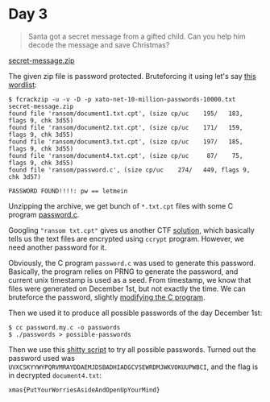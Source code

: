 # Day 3

> Santa got a secret message from a gifted child. Can you help him decode the message and save Christmas?

[secret-message.zip](secret-message.zip)

The given zip file is password protected. Bruteforcing it using let's say [this wordlist](https://github.com/danielmiessler/SecLists/blob/master/Passwords/xato-net-10-million-passwords-10000.txt):

```
$ fcrackzip -u -v -D -p xato-net-10-million-passwords-10000.txt secret-message.zip 
found file 'ransom/document1.txt.cpt', (size cp/uc    195/   183, flags 9, chk 3d55)
found file 'ransom/document2.txt.cpt', (size cp/uc    171/   159, flags 9, chk 3d55)
found file 'ransom/document3.txt.cpt', (size cp/uc    197/   185, flags 9, chk 3d55)
found file 'ransom/document4.txt.cpt', (size cp/uc     87/    75, flags 9, chk 3d55)
found file 'ransom/password.c', (size cp/uc    274/   449, flags 9, chk 3d57)

PASSWORD FOUND!!!!: pw == letmein
```

Unzipping the archive, we get bunch of `*.txt.cpt` files with some C program [password.c](ransom/password.c).

Googling `"ransom txt.cpt"` gives us another CTF [solution](https://github.com/Probely/CTF-Challenges/blob/master/Forensics/200-Ransomware/SOLUTION.md), which basically tells us the text files are encrypted using `ccrypt` program. However, we need another password for it.

Obviously, the C program `password.c` was used to generate this password. Basically, the program relies on PRNG to generate the password, and current unix timestamp is used as a seed. From timestamp, we know that files were generated on December 1st, but not exactly the time. We can bruteforce the password, slightly [modifying the C program](solution/password.c).

Then we used it to produce all possible passwords of the day December 1st:
```
$ cc password.my.c -o passwords
$ ./passwords > possible-passwords
```

Then we use this [shitty script](solution/crack.sh) to try all possible passwords. Turned out the password used was `UVXCSKYYWYPQRVMRAYDDAEMJDSBADHIADGCVSEWRDMJWKVOKUUPWBCI`, and the flag is in decrypted `document4.txt`:

```
xmas{PutYourWorriesAsideAndOpenUpYourMind}
```

